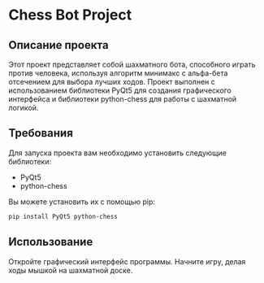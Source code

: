 # Chess Bot Project

## Описание проекта
Этот проект представляет собой шахматного бота, способного играть против человека, используя алгоритм минимакс с альфа-бета отсечением для выбора лучших ходов. Проект выполнен с использованием библиотеки PyQt5 для создания графического интерфейса и библиотеки python-chess для работы с шахматной логикой.

## Требования
Для запуска проекта вам необходимо установить следующие библиотеки:

- PyQt5
- python-chess

Вы можете установить их с помощью pip:

```bash
pip install PyQt5 python-chess
```

## Использование
Откройте графический интерфейс программы.
Начните игру, делая ходы мышкой на шахматной доске.
